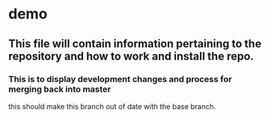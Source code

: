 # demo

## This file will contain information pertaining to the repository and how to work and install the repo.

### This is to display development changes and process for merging back into master

this should make this branch out of date with the base branch.
